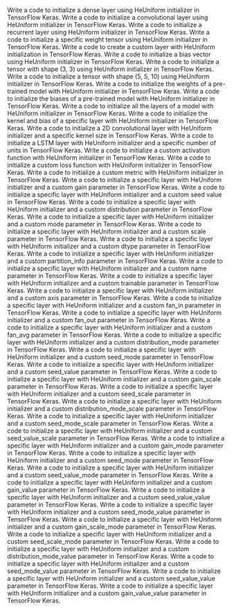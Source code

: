 Write a code to initialize a dense layer using HeUniform initializer in TensorFlow Keras.
Write a code to initialize a convolutional layer using HeUniform initializer in TensorFlow Keras.
Write a code to initialize a recurrent layer using HeUniform initializer in TensorFlow Keras.
Write a code to initialize a specific weight tensor using HeUniform initializer in TensorFlow Keras.
Write a code to create a custom layer with HeUniform initialization in TensorFlow Keras.
Write a code to initialize a bias vector using HeUniform initializer in TensorFlow Keras.
Write a code to initialize a tensor with shape (3, 3) using HeUniform initializer in TensorFlow Keras.
Write a code to initialize a tensor with shape (5, 5, 10) using HeUniform initializer in TensorFlow Keras.
Write a code to initialize the weights of a pre-trained model with HeUniform initializer in TensorFlow Keras.
Write a code to initialize the biases of a pre-trained model with HeUniform initializer in TensorFlow Keras.
Write a code to initialize all the layers of a model with HeUniform initializer in TensorFlow Keras.
Write a code to initialize the kernel and bias of a specific layer with HeUniform initializer in TensorFlow Keras.
Write a code to initialize a 2D convolutional layer with HeUniform initializer and a specific kernel size in TensorFlow Keras.
Write a code to initialize a LSTM layer with HeUniform initializer and a specific number of units in TensorFlow Keras.
Write a code to initialize a custom activation function with HeUniform initializer in TensorFlow Keras.
Write a code to initialize a custom loss function with HeUniform initializer in TensorFlow Keras.
Write a code to initialize a custom metric with HeUniform initializer in TensorFlow Keras.
Write a code to initialize a specific layer with HeUniform initializer and a custom gain parameter in TensorFlow Keras.
Write a code to initialize a specific layer with HeUniform initializer and a custom seed value in TensorFlow Keras.
Write a code to initialize a specific layer with HeUniform initializer and a custom distribution parameter in TensorFlow Keras.
Write a code to initialize a specific layer with HeUniform initializer and a custom mode parameter in TensorFlow Keras.
Write a code to initialize a specific layer with HeUniform initializer and a custom scale parameter in TensorFlow Keras.
Write a code to initialize a specific layer with HeUniform initializer and a custom dtype parameter in TensorFlow Keras.
Write a code to initialize a specific layer with HeUniform initializer and a custom partition_info parameter in TensorFlow Keras.
Write a code to initialize a specific layer with HeUniform initializer and a custom name parameter in TensorFlow Keras.
Write a code to initialize a specific layer with HeUniform initializer and a custom trainable parameter in TensorFlow Keras.
Write a code to initialize a specific layer with HeUniform initializer and a custom axis parameter in TensorFlow Keras.
Write a code to initialize a specific layer with HeUniform initializer and a custom fan_in parameter in TensorFlow Keras.
Write a code to initialize a specific layer with HeUniform initializer and a custom fan_out parameter in TensorFlow Keras.
Write a code to initialize a specific layer with HeUniform initializer and a custom fan_avg parameter in TensorFlow Keras.
Write a code to initialize a specific layer with HeUniform initializer and a custom distribution_mode parameter in TensorFlow Keras.
Write a code to initialize a specific layer with HeUniform initializer and a custom seed_mode parameter in TensorFlow Keras.
Write a code to initialize a specific layer with HeUniform initializer and a custom seed_value parameter in TensorFlow Keras.
Write a code to initialize a specific layer with HeUniform initializer and a custom gain_scale parameter in TensorFlow Keras.
Write a code to initialize a specific layer with HeUniform initializer and a custom seed_scale parameter in TensorFlow Keras.
Write a code to initialize a specific layer with HeUniform initializer and a custom distribution_mode_scale parameter in TensorFlow Keras.
Write a code to initialize a specific layer with HeUniform initializer and a custom seed_mode_scale parameter in TensorFlow Keras.
Write a code to initialize a specific layer with HeUniform initializer and a custom seed_value_scale parameter in TensorFlow Keras.
Write a code to initialize a specific layer with HeUniform initializer and a custom gain_mode parameter in TensorFlow Keras.
Write a code to initialize a specific layer with HeUniform initializer and a custom seed_mode parameter in TensorFlow Keras.
Write a code to initialize a specific layer with HeUniform initializer and a custom seed_value_mode parameter in TensorFlow Keras.
Write a code to initialize a specific layer with HeUniform initializer and a custom gain_value parameter in TensorFlow Keras.
Write a code to initialize a specific layer with HeUniform initializer and a custom seed_value_value parameter in TensorFlow Keras.
Write a code to initialize a specific layer with HeUniform initializer and a custom seed_mode_value parameter in TensorFlow Keras.
Write a code to initialize a specific layer with HeUniform initializer and a custom gain_scale_mode parameter in TensorFlow Keras.
Write a code to initialize a specific layer with HeUniform initializer and a custom seed_scale_mode parameter in TensorFlow Keras.
Write a code to initialize a specific layer with HeUniform initializer and a custom distribution_mode_value parameter in TensorFlow Keras.
Write a code to initialize a specific layer with HeUniform initializer and a custom seed_mode_value parameter in TensorFlow Keras.
Write a code to initialize a specific layer with HeUniform initializer and a custom seed_value_value parameter in TensorFlow Keras.
Write a code to initialize a specific layer with HeUniform initializer and a custom gain_value_value parameter in TensorFlow Keras.